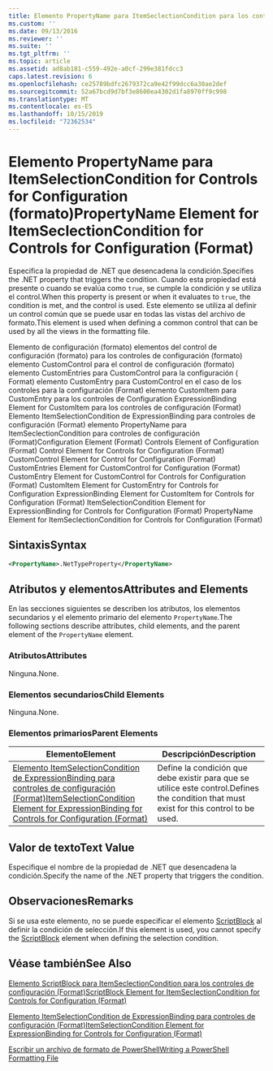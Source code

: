 ```yaml
---
title: Elemento PropertyName para ItemSeclectionCondition para los controles de configuración (Format) | Microsoft Docs
ms.custom: ''
ms.date: 09/13/2016
ms.reviewer: ''
ms.suite: ''
ms.tgt_pltfrm: ''
ms.topic: article
ms.assetid: ad8ab181-c559-492e-a0cf-299e381fdcc3
caps.latest.revision: 6
ms.openlocfilehash: ce25789bdfc2679372ca9e42f99dcc6a30ae2def
ms.sourcegitcommit: 52a67bcd9d7bf3e8600ea4302d1fa8970ff9c998
ms.translationtype: MT
ms.contentlocale: es-ES
ms.lasthandoff: 10/15/2019
ms.locfileid: "72362534"
---
```

# <a name="propertyname-element-for-itemseclectioncondition-for-controls-for-configuration-format"></a><span data-ttu-id="ed625-102">Elemento PropertyName para ItemSelectionCondition for Controls for Configuration (formato)</span><span class="sxs-lookup"><span data-stu-id="ed625-102">PropertyName Element for ItemSeclectionCondition for Controls for Configuration (Format)</span></span>

<span data-ttu-id="ed625-103">Especifica la propiedad de .NET que desencadena la condición.</span><span class="sxs-lookup"><span data-stu-id="ed625-103">Specifies the .NET property that triggers the condition.</span></span> <span data-ttu-id="ed625-104">Cuando esta propiedad está presente o cuando se evalúa como `true`, se cumple la condición y se utiliza el control.</span><span class="sxs-lookup"><span data-stu-id="ed625-104">When this property is present or when it evaluates to `true`, the condition is met, and the control is used.</span></span> <span data-ttu-id="ed625-105">Este elemento se utiliza al definir un control común que se puede usar en todas las vistas del archivo de formato.</span><span class="sxs-lookup"><span data-stu-id="ed625-105">This element is used when defining a common control that can be used by all the views in the formatting file.</span></span>

<span data-ttu-id="ed625-106">Elemento de configuración (formato) elementos del control de configuración (formato) para los controles de configuración (formato) elemento CustomControl para el control de configuración (formato) elemento CustomEntries para CustomControl para la configuración ( Format) elemento CustomEntry para CustomControl en el caso de los controles para la configuración (Format) elemento CustomItem para CustomEntry para los controles de Configuration ExpressionBinding Element for CustomItem para los controles de configuración (Format) Elemento ItemSelectionCondition de ExpressionBinding para controles de configuración (Format) elemento PropertyName para ItemSeclectionCondition para controles de configuración (Format)</span><span class="sxs-lookup"><span data-stu-id="ed625-106">Configuration Element (Format) Controls Element of Configuration (Format) Control Element for Controls for Configuration (Format) CustomControl Element for Control for Configuration (Format) CustomEntries Element for CustomControl for Configuration (Format) CustomEntry Element for CustomControl for Controls for Configuration (Format) CustomItem Element for CustomEntry for Controls for Configuration ExpressionBinding Element for CustomItem for Controls for Configuration (Format) ItemSelectionCondition Element for ExpressionBinding for Controls for Configuration (Format) PropertyName Element for ItemSeclectionCondition for Controls for Configuration (Format)</span></span>

## <a name="syntax"></a><span data-ttu-id="ed625-107">Sintaxis</span><span class="sxs-lookup"><span data-stu-id="ed625-107">Syntax</span></span>

```xml
<PropertyName>.NetTypeProperty</PropertyName>
```

## <a name="attributes-and-elements"></a><span data-ttu-id="ed625-108">Atributos y elementos</span><span class="sxs-lookup"><span data-stu-id="ed625-108">Attributes and Elements</span></span>

<span data-ttu-id="ed625-109">En las secciones siguientes se describen los atributos, los elementos secundarios y el elemento primario del elemento `PropertyName`.</span><span class="sxs-lookup"><span data-stu-id="ed625-109">The following sections describe attributes, child elements, and the parent element of the `PropertyName` element.</span></span>

### <a name="attributes"></a><span data-ttu-id="ed625-110">Atributos</span><span class="sxs-lookup"><span data-stu-id="ed625-110">Attributes</span></span>

<span data-ttu-id="ed625-111">Ninguna.</span><span class="sxs-lookup"><span data-stu-id="ed625-111">None.</span></span>

### <a name="child-elements"></a><span data-ttu-id="ed625-112">Elementos secundarios</span><span class="sxs-lookup"><span data-stu-id="ed625-112">Child Elements</span></span>

<span data-ttu-id="ed625-113">Ninguna.</span><span class="sxs-lookup"><span data-stu-id="ed625-113">None.</span></span>

### <a name="parent-elements"></a><span data-ttu-id="ed625-114">Elementos primarios</span><span class="sxs-lookup"><span data-stu-id="ed625-114">Parent Elements</span></span>

|<span data-ttu-id="ed625-115">Elemento</span><span class="sxs-lookup"><span data-stu-id="ed625-115">Element</span></span>|<span data-ttu-id="ed625-116">Descripción</span><span class="sxs-lookup"><span data-stu-id="ed625-116">Description</span></span>|
|-------------|-----------------|
|[<span data-ttu-id="ed625-117">Elemento ItemSelectionCondition de ExpressionBinding para controles de configuración (Format)</span><span class="sxs-lookup"><span data-stu-id="ed625-117">ItemSelectionCondition Element for ExpressionBinding for Controls for Configuration (Format)</span></span>](./itemselectioncondition-element-for-expressionbinding-for-controls-for-configuration-format.md)|<span data-ttu-id="ed625-118">Define la condición que debe existir para que se utilice este control.</span><span class="sxs-lookup"><span data-stu-id="ed625-118">Defines the condition that must exist for this control to be used.</span></span>|

## <a name="text-value"></a><span data-ttu-id="ed625-119">Valor de texto</span><span class="sxs-lookup"><span data-stu-id="ed625-119">Text Value</span></span>

<span data-ttu-id="ed625-120">Especifique el nombre de la propiedad de .NET que desencadena la condición.</span><span class="sxs-lookup"><span data-stu-id="ed625-120">Specify the name of the .NET property that triggers the condition.</span></span>

## <a name="remarks"></a><span data-ttu-id="ed625-121">Observaciones</span><span class="sxs-lookup"><span data-stu-id="ed625-121">Remarks</span></span>

<span data-ttu-id="ed625-122">Si se usa este elemento, no se puede especificar el elemento [ScriptBlock](./scriptblock-element-for-itemseclectioncondition-for-controls-for-configuration-format.md) al definir la condición de selección.</span><span class="sxs-lookup"><span data-stu-id="ed625-122">If this element is used, you cannot specify the [ScriptBlock](./scriptblock-element-for-itemseclectioncondition-for-controls-for-configuration-format.md) element when defining the selection condition.</span></span>

## <a name="see-also"></a><span data-ttu-id="ed625-123">Véase también</span><span class="sxs-lookup"><span data-stu-id="ed625-123">See Also</span></span>

[<span data-ttu-id="ed625-124">Elemento ScriptBlock para ItemSeclectionCondition para los controles de configuración (Format)</span><span class="sxs-lookup"><span data-stu-id="ed625-124">ScriptBlock Element for ItemSeclectionCondition for Controls for Configuration (Format)</span></span>](./scriptblock-element-for-itemseclectioncondition-for-controls-for-configuration-format.md)

[<span data-ttu-id="ed625-125">Elemento ItemSelectionCondition de ExpressionBinding para controles de configuración (Format)</span><span class="sxs-lookup"><span data-stu-id="ed625-125">ItemSelectionCondition Element for ExpressionBinding for Controls for Configuration (Format)</span></span>](./itemselectioncondition-element-for-expressionbinding-for-controls-for-configuration-format.md)

[<span data-ttu-id="ed625-126">Escribir un archivo de formato de PowerShell</span><span class="sxs-lookup"><span data-stu-id="ed625-126">Writing a PowerShell Formatting File</span></span>](./writing-a-powershell-formatting-file.md)
